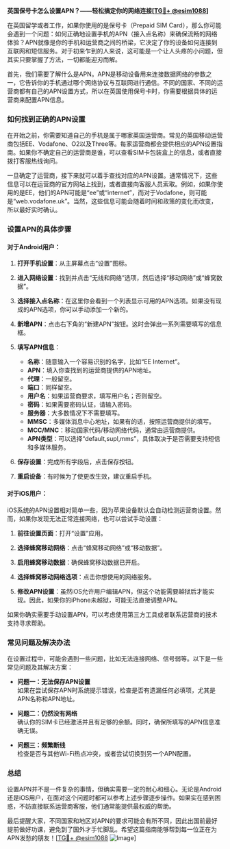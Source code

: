 **英国保号卡怎么设置APN？——轻松搞定你的网络连接[[TG💪+ @esim1088](https://t.me/s/esim1088)]**

在英国留学或者工作，如果你使用的是保号卡（Prepaid SIM Card），那么你可能会遇到一个问题：如何正确地设置手机的APN（接入点名称）来确保流畅的网络体验？APN就像是你的手机和运营商之间的桥梁，它决定了你的设备如何连接到互联网和短信服务。对于初来乍到的人来说，这可能是一个让人头疼的小问题，但其实只要掌握了方法，一切都能迎刃而解。

首先，我们需要了解什么是APN。APN是移动设备用来连接数据网络的参数之一，它告诉你的手机通过哪个网络协议与互联网进行通信。不同的国家、不同的运营商都有自己的APN设置方式，所以在英国使用保号卡时，你需要根据具体的运营商来配置APN信息。

### 如何找到正确的APN设置

在开始之前，你需要知道自己的手机是属于哪家英国运营商。常见的英国移动运营商包括EE、Vodafone、O2以及Three等。每家运营商都会提供相应的APN设置指南。如果你不确定自己的运营商是谁，可以查看SIM卡包装盒上的信息，或者直接拨打客服热线询问。

一旦确定了运营商，接下来就可以着手查找对应的APN设置。通常情况下，这些信息可以在运营商的官方网站上找到，或者直接向客服人员索取。例如，如果你使用的是EE，他们的APN可能是“ee”或“internet”，而对于Vodafone，则可能是“web.vodafone.uk”。当然，这些信息可能会随着时间和政策的变化而改变，所以最好实时确认。

### 设置APN的具体步骤

#### 对于Android用户：

1. **打开手机设置**：从主屏幕点击“设置”图标。
   
2. **进入网络设置**：找到并点击“无线和网络”选项，然后选择“移动网络”或“蜂窝数据”。

3. **选择接入点名称**：在这里你会看到一个列表显示可用的APN选项。如果没有现成的APN选项，你可以手动添加一个新的。

4. **新增APN**：点击右下角的“新建APN”按钮。这时会弹出一系列需要填写的信息框。

5. **填写APN信息**：
   - **名称**：随意输入一个容易识别的名字，比如“EE Internet”。
   - **APN**：填入你查找到的运营商提供的APN地址。
   - **代理**：一般留空。
   - **端口**：同样留空。
   - **用户名**：如果运营商要求，填写用户名；否则留空。
   - **密码**：如果需要密码认证，请输入密码。
   - **服务器**：大多数情况下不需要填写。
   - **MMSC**：多媒体消息中心地址，如果有的话，按照运营商提供的填写。
   - **MCC/MNC**：移动国家代码/移动网络代码，通常由运营商提供。
   - **APN类型**：可以选择“default,supl,mms”，具体取决于是否需要支持短信和多媒体服务。

6. **保存设置**：完成所有字段后，点击保存按钮。

7. **重启设备**：有时候为了使更改生效，建议重启手机。

#### 对于iOS用户：

iOS系统的APN设置相对简单一些，因为苹果设备默认会自动检测运营商设置。然而，如果你发现无法正常连接网络，也可以尝试手动设置：

1. **前往设置页面**：打开“设置”应用。
   
2. **选择蜂窝移动网络**：点击“蜂窝移动网络”或“移动数据”。

3. **启用蜂窝移动数据**：确保蜂窝移动数据已开启。

4. **选择蜂窝移动网络选项**：点击你想使用的网络服务。

5. **修改APN设置**：虽然iOS允许用户编辑APN，但这个功能需要越狱后才能实现。因此，如果你的iPhone未越狱，可能无法直接调整APN。

如果你确实需要手动设置APN，可以考虑使用第三方工具或者联系运营商的技术支持寻求帮助。

### 常见问题及解决办法

在设置过程中，可能会遇到一些问题，比如无法连接网络、信号弱等。以下是一些常见问题及其解决方案：

- **问题一：无法保存APN设置**  
  如果在尝试保存APN时系统提示错误，检查是否有遗漏任何必填项，尤其是APN名称和APN地址。

- **问题二：仍然没有网络**  
  确认你的SIM卡已经激活并且有足够的余额。同时，确保所填写的APN信息准确无误。

- **问题三：频繁断线**  
  检查是否与其他Wi-Fi热点冲突，或者尝试切换到另一个APN配置。

### 总结

设置APN并不是一件复杂的事情，但确实需要一定的耐心和细心。无论是Android还是iOS用户，在面对这个问题时都可以参考上述步骤逐步操作。如果实在感到困惑，不妨直接联系运营商客服，他们通常能提供最权威的帮助。

最后提醒大家，不同国家和地区对APN的要求可能会有所不同，因此出国前最好提前做好功课，避免到了国外才手忙脚乱。希望这篇指南能够帮到每一位正在为APN发愁的朋友！[[TG💪+ @esim1088](https://t.me/s/esim1088) ![Image](https://i.postimg.cc/4NQfJmqS/Snipaste-2025-05-13-00-14-12.png)]